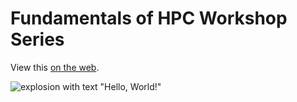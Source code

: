# Fundamentals of HPC Workshop Series

View this [on the web][2].

[1]: https://docs.github.com/en/pages/quickstart "Quickstart for GitHub Pages"
[2]: https://izaakm.github.io/fundamentals-hpc
[3]: https://docs.github.com/en/pages/setting-up-a-github-pages-site-with-jekyll/setting-a-markdown-processor-for-your-github-pages-site-using-jekyll
    "Setting a Markdown processor for your GitHub Pages site using Jekyll"


![explosion with text "Hello, World!"][img_test]

[img_test]: https://docs.google.com/drawings/d/e/2PACX-1vR2-LDotag4dteY8d1w0aZqchJacez2jK-oT2obe6xUmIBUfo9svB6rdb9LlbRRe68wvKyeclo5u7s6/pub?w=960&h=720

<!-- END -->

